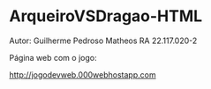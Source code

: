 # ArqueiroVSDragao-HTML

Autor: Guilherme Pedroso Matheos RA 22.117.020-2

Página web com o jogo: 

http://jogodevweb.000webhostapp.com
